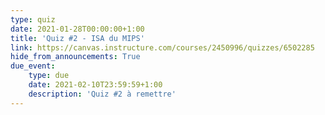 ```yaml
---
type: quiz
date: 2021-01-28T00:00:00+1:00
title: 'Quiz #2 - ISA du MIPS'
link: https://canvas.instructure.com/courses/2450996/quizzes/6502285
hide_from_announcements: True
due_event:
    type: due
    date: 2021-02-10T23:59:59+1:00
    description: 'Quiz #2 à remettre'
---
```

